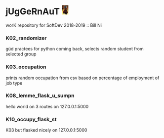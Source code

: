 # jUgGeRnAuT <img src="titlePhoto.jpg" height="30">
worK repository for SoftDev 2018-2019 :: Bill Ni

### K02_randomizer
güd practees for python coming back, selects random student from selected group

### K03_occupation
prints random occupation from csv based on percentage of employment of job type

### K08_lemme_flask_u_sumpn
hello world on 3 routes on 127.0.0.1:5000

### K10_occupy_flask_st
K03 but flasked nicely on 127.0.0.1:5000